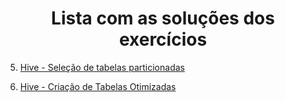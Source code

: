 <h1 align="center"> Lista com as soluções dos exercícios </h1>

05. [Hive - Seleção de tabelas particionadas](https://github.com/fernandadiasm/study/blob/main/big-data/docker/solu%C3%A7%C3%A3o-exercicios/05-hive-selecao-de-tabelas-particionadas.sh)

06. [Hive - Criação de Tabelas Otimizadas](https://github.com/fernandadiasm/study/blob/main/big-data/docker/solu%C3%A7%C3%A3o-exercicios/06-hive-criacao-de-tabelas-otimizadas)

